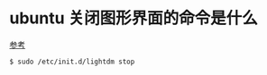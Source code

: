 # ubuntu 关闭图形界面的命令是什么

[参考](http://segmentfault.com/q/1010000000369635)

```
$ sudo /etc/init.d/lightdm stop
```
